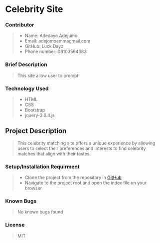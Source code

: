 # Celebrity Site
### Contributor
> * Name: Adedayo Adejumo
> * Email: adejomoemmagmail.com
> * GitHub: Luck Dayz
> * Phone number: 08103564683

### Brief Description
>  This site allow user to prompt 

### Technology Used
> * HTML
> * CSS
> * Bootstrap
> * jquery-3.6.4.js

## Project Description
> This celebrity matching site offers a unique experience by allowing users to select their preferences and interests to find celebrity matches that align with their tastes.  

### Setup/Installation Requirment
> * Clone the project from the repository in [GitHub](https://www.github.com/MuizJamiu/resort)
> * Navigate to the project root and open the index file on your browser

### Known Bugs 
>  No known bugs found

### License 
>  MIT